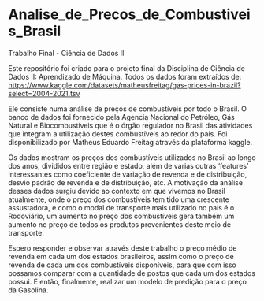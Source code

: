 # Analise_de_Precos_de_Combustiveis_Brasil
Trabalho Final - Ciência de Dados II

Este repositório foi criado para o projeto final da Disciplina de Ciência de Dados II: Aprendizado de Máquina. Todos os dados foram extraídos de: https://www.kaggle.com/datasets/matheusfreitag/gas-prices-in-brazil?select=2004-2021.tsv

Ele consiste numa análise de preços de combustíveis por todo o Brasil. O banco de dados foi fornecido pela Agencia Nacional do Petróleo, Gás Natural e Biocombustíveis que é o órgão regulador no Brasil das atividades que integram a utilização destes combustíveis  ao redor do país. Foi disponibilizado por Matheus Eduardo Freitag através da plataforma kaggle. 

Os dados mostram os preços dos combustíveis utilizados no Brasil ao longo dos anos, divididos entre região e estado, além de varias outras ‘features’  interessantes como coeficiente de variação de revenda e de distribuição, desvio padrão de revenda e de distribuição, etc. 
A motivação da análise desses dados surgiu devido ao contexto em que vivemos no Brasil atualmente, onde o preço dos combustíveis tem tido uma crescente assustadora, e como o modal de transporte mais utilizado no país é o Rodoviário, um aumento no preço dos combustíveis gera também um aumento no preço de todos os produtos provenientes deste meio de transporte.

Espero responder e observar através deste trabalho o preço médio de revenda em cada um dos estados brasileiros, assim como o preço de revenda de cada um dos combustíveis disponíveis, para que com isso possamos comparar com a quantidade de postos que cada um dos estados possui. E então, finalmente, realizar um modelo de predição para o preço da Gasolina.
